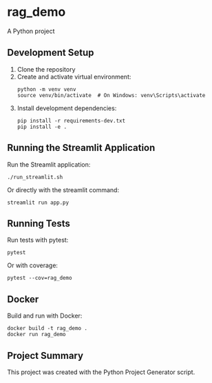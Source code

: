 # rag_demo

A Python project

## Development Setup

1. Clone the repository
2. Create and activate virtual environment:
   ```
   python -m venv venv
   source venv/bin/activate  # On Windows: venv\Scripts\activate
   ```
3. Install development dependencies:
   ```
   pip install -r requirements-dev.txt
   pip install -e .
   ```

## Running the Streamlit Application

Run the Streamlit application:
```
./run_streamlit.sh
```

Or directly with the streamlit command:
```
streamlit run app.py
```

## Running Tests

Run tests with pytest:
```
pytest
```

Or with coverage:
```
pytest --cov=rag_demo
```

## Docker

Build and run with Docker:
```
docker build -t rag_demo .
docker run rag_demo
```


## Project Summary

This project was created with the Python Project Generator script.
